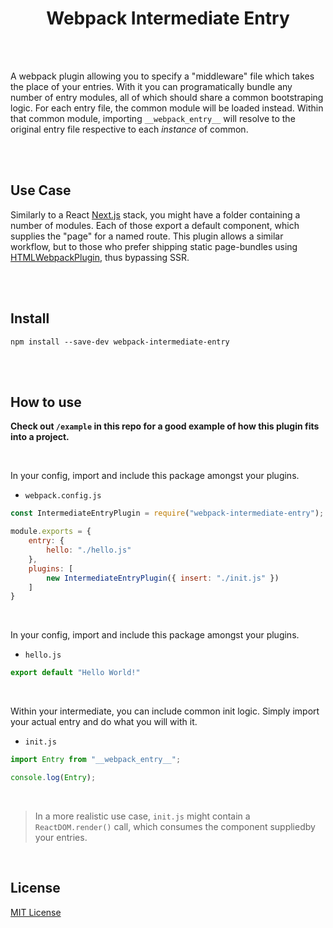 <h1 align="center">Webpack Intermediate Entry</h1>
<br />
<br />

A webpack plugin allowing you to specify a "middleware" file which takes the place of your entries. With it you can programatically bundle any number of entry modules, all of which should share a common bootstraping logic. For each entry file, the common module will be loaded instead. Within that common module, importing `__webpack_entry__` will resolve to the original entry file respective to each _instance_ of common.

<br />
<br />

## Use Case

Similarly to a React [Next.js](https://nextjs.org) stack, you might have a folder containing a number of modules. Each of those export a default component, which supplies the "page" for a named route. This plugin allows a similar workflow, but to those who prefer shipping static page-bundles using [HTMLWebpackPlugin](https://webpack.js.org/plugins/html-webpack-plugin/), thus bypassing SSR.

<br />
<br />

## Install

```
npm install --save-dev webpack-intermediate-entry
```

<br />
<br />

## How to use

**Check out `/example` in this repo for a good example of how this plugin fits into a project.**

<br />

In your config, import and include this package amongst your plugins.

- `webpack.config.js`

```js
const IntermediateEntryPlugin = require("webpack-intermediate-entry");

module.exports = {
    entry: {
        hello: "./hello.js"
    },
    plugins: [
        new IntermediateEntryPlugin({ insert: "./init.js" })
    ]
}
```

<br />

In your config, import and include this package amongst your plugins.

- `hello.js`

```js
export default "Hello World!"
```

<br />

Within your intermediate, you can include common init logic. Simply import your actual entry and do what you will with it.

- `init.js`

```js
import Entry from "__webpack_entry__";

console.log(Entry);
```

<br />

> In a more realistic use case, `init.js` might contain a `ReactDOM.render()` call, which consumes the component suppliedby your entries.

<br />

## License

[MIT License](http://opensource.org/licenses/MIT)
